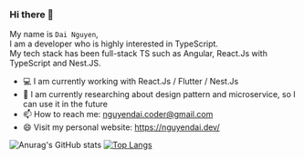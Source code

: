 ### Hi there 👋

My name is `Dai Nguyen`,<br />I am a developer who is highly interested in TypeScript.<br />My tech stack has been full-stack TS such as Angular, React.Js with TypeScript and Nest.JS.

- 💻 I am currently working with React.Js / Flutter / Nest.Js
- 🎉 I am currently researching about design pattern and microservice, so I can use it in the future
- 📫 How to reach me: nguyendai.coder@gmail.com
- 😄 Visit my personal website: https://nguyendai.dev/

![Anurag's GitHub stats](https://github-readme-stats.vercel.app/api?username=ngtrdai197&theme=nightowl&show_icons=true)
[![Top Langs](https://github-readme-stats.vercel.app/api/top-langs/?username=ngtrdai197&langs_count=8)](https://github.com/anuraghazra/github-readme-stats)
